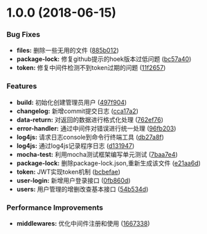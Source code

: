<a name="1.0.0"></a>
# 1.0.0 (2018-06-15)


### Bug Fixes

* **files:** 删除一些无用的文件 ([885b012](https://github.com/morehao/express-restfulApi/commit/885b012))
* **package-lock:** 修复github提示的hoek版本过低问题 ([bc57a40](https://github.com/morehao/express-restfulApi/commit/bc57a40))
* **token:** 修复中间件检测不到token过期的问题 ([11f2657](https://github.com/morehao/express-restfulApi/commit/11f2657))


### Features

* **build:** 初始化创建管理员用户 ([497f904](https://github.com/morehao/express-restfulApi/commit/497f904))
* **changelog:** 新增commit提交日志 ([cca17a2](https://github.com/morehao/express-restfulApi/commit/cca17a2))
* **data-return:** 对返回的数据进行格式化处理 ([762ef76](https://github.com/morehao/express-restfulApi/commit/762ef76))
* **error-handler:** 通过中间件对错误进行统一处理 ([96fb203](https://github.com/morehao/express-restfulApi/commit/96fb203))
* **log4js:** 请求日志console到命令行终端工具 ([db27a8f](https://github.com/morehao/express-restfulApi/commit/db27a8f))
* **log4js:** 通过log4js记录程序日志 ([d131947](https://github.com/morehao/express-restfulApi/commit/d131947))
* **mocha-test:** 利用mocha测试框架编写单元测试 ([7baa7e4](https://github.com/morehao/express-restfulApi/commit/7baa7e4))
* **package-lock:** 删除package-lock.json,重新生成该文件 ([e21aa6d](https://github.com/morehao/express-restfulApi/commit/e21aa6d))
* **token:** JWT实现token机制 ([bcbefae](https://github.com/morehao/express-restfulApi/commit/bcbefae))
* **user-login:** 新增用户登录接口 ([0fb860d](https://github.com/morehao/express-restfulApi/commit/0fb860d))
* **users:** 用户管理的增删改查基本接口 ([54b534d](https://github.com/morehao/express-restfulApi/commit/54b534d))


### Performance Improvements

* **middlewares:** 优化中间件注册和使用 ([1667338](https://github.com/morehao/express-restfulApi/commit/1667338))




